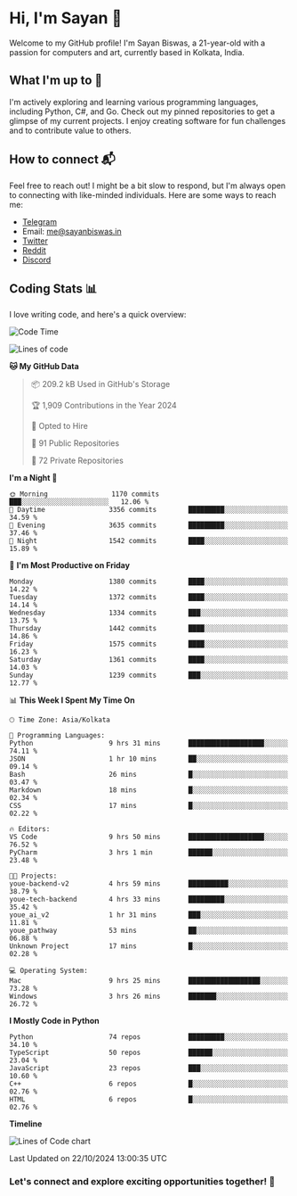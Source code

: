 # Hi, I'm Sayan 👋

Welcome to my GitHub profile! I'm Sayan Biswas, a 21-year-old with a passion for computers and art, currently based in Kolkata, India.

## What I'm up to 🚀

I'm actively exploring and learning various programming languages, including Python, C#, and Go. Check out my pinned repositories to get a glimpse of my current projects. I enjoy creating software for fun challenges and to contribute value to others.

## How to connect 📬

Feel free to reach out! I might be a bit slow to respond, but I'm always open to connecting with like-minded individuals. Here are some ways to reach me:

- [Telegram](https://t.me/dank_as_fuck)
- Email: [me@sayanbiswas.in](mailto:me@sayanbiswas.in)
- [Twitter](https://twitter.com/TheDankDel)
- [Reddit](https://www.reddit.com/user/dank_as_fuck_/)
- [Discord](https://discordapp.com/users/506536929152466945)

## Coding Stats 📊

I love writing code, and here's a quick overview:

<!--START_SECTION:waka-->
![Code Time](http://img.shields.io/badge/Code%20Time-1%2C892%20hrs%2048%20mins-blue)

![Lines of code](https://img.shields.io/badge/From%20Hello%20World%20I%27ve%20Written-6.2%20million%20lines%20of%20code-blue)

**🐱 My GitHub Data** 

> 📦 209.2 kB Used in GitHub's Storage 
 > 
> 🏆 1,909 Contributions in the Year 2024
 > 
> 💼 Opted to Hire
 > 
> 📜 91 Public Repositories 
 > 
> 🔑 72 Private Repositories 
 > 
**I'm a Night 🦉** 

```text
🌞 Morning                1170 commits        ███░░░░░░░░░░░░░░░░░░░░░░   12.06 % 
🌆 Daytime                3356 commits        █████████░░░░░░░░░░░░░░░░   34.59 % 
🌃 Evening                3635 commits        █████████░░░░░░░░░░░░░░░░   37.46 % 
🌙 Night                  1542 commits        ████░░░░░░░░░░░░░░░░░░░░░   15.89 % 
```
📅 **I'm Most Productive on Friday** 

```text
Monday                   1380 commits        ████░░░░░░░░░░░░░░░░░░░░░   14.22 % 
Tuesday                  1372 commits        ████░░░░░░░░░░░░░░░░░░░░░   14.14 % 
Wednesday                1334 commits        ███░░░░░░░░░░░░░░░░░░░░░░   13.75 % 
Thursday                 1442 commits        ████░░░░░░░░░░░░░░░░░░░░░   14.86 % 
Friday                   1575 commits        ████░░░░░░░░░░░░░░░░░░░░░   16.23 % 
Saturday                 1361 commits        ████░░░░░░░░░░░░░░░░░░░░░   14.03 % 
Sunday                   1239 commits        ███░░░░░░░░░░░░░░░░░░░░░░   12.77 % 
```


📊 **This Week I Spent My Time On** 

```text
🕑︎ Time Zone: Asia/Kolkata

💬 Programming Languages: 
Python                   9 hrs 31 mins       ███████████████████░░░░░░   74.11 % 
JSON                     1 hr 10 mins        ██░░░░░░░░░░░░░░░░░░░░░░░   09.14 % 
Bash                     26 mins             █░░░░░░░░░░░░░░░░░░░░░░░░   03.47 % 
Markdown                 18 mins             █░░░░░░░░░░░░░░░░░░░░░░░░   02.34 % 
CSS                      17 mins             █░░░░░░░░░░░░░░░░░░░░░░░░   02.22 % 

🔥 Editors: 
VS Code                  9 hrs 50 mins       ███████████████████░░░░░░   76.52 % 
PyCharm                  3 hrs 1 min         ██████░░░░░░░░░░░░░░░░░░░   23.48 % 

🐱‍💻 Projects: 
youe-backend-v2          4 hrs 59 mins       ██████████░░░░░░░░░░░░░░░   38.79 % 
youe-tech-backend        4 hrs 33 mins       █████████░░░░░░░░░░░░░░░░   35.42 % 
youe_ai_v2               1 hr 31 mins        ███░░░░░░░░░░░░░░░░░░░░░░   11.81 % 
youe_pathway             53 mins             ██░░░░░░░░░░░░░░░░░░░░░░░   06.88 % 
Unknown Project          17 mins             █░░░░░░░░░░░░░░░░░░░░░░░░   02.28 % 

💻 Operating System: 
Mac                      9 hrs 25 mins       ██████████████████░░░░░░░   73.28 % 
Windows                  3 hrs 26 mins       ███████░░░░░░░░░░░░░░░░░░   26.72 % 
```

**I Mostly Code in Python** 

```text
Python                   74 repos            █████████░░░░░░░░░░░░░░░░   34.10 % 
TypeScript               50 repos            ██████░░░░░░░░░░░░░░░░░░░   23.04 % 
JavaScript               23 repos            ███░░░░░░░░░░░░░░░░░░░░░░   10.60 % 
C++                      6 repos             █░░░░░░░░░░░░░░░░░░░░░░░░   02.76 % 
HTML                     6 repos             █░░░░░░░░░░░░░░░░░░░░░░░░   02.76 % 
```



**Timeline**

![Lines of Code chart](https://raw.githubusercontent.com/Dank-del/Dank-del/main/assets/bar_graph.png)


 Last Updated on 22/10/2024 13:00:35 UTC
<!--END_SECTION:waka-->

### Let's connect and explore exciting opportunities together! 🚀
